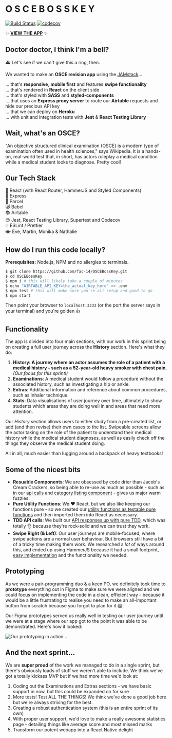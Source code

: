 # O S C E B O S S K E Y

[![Build Status](https://travis-ci.org/fac-14/OSCEBossKey.svg?branch=master)](https://travis-ci.org/fac-14/OSCEBossKey) [![codecov](https://codecov.io/gh/fac-14/OSCEBossKey/branch/master/graph/badge.svg)](https://codecov.io/gh/fac-14/OSCEBossKey)

:sparkles: **[VIEW THE APP](https://oscebosskey.herokuapp.com/)** :sparkles:

## Doctor doctor, I think I'm a bell?

:ambulance: Let's see if we can't give this a ring, then.

We wanted to make an **OSCE revision app** using the [JAMstack](https://jamstack.org/)...

... that's **responsive**, **mobile first** and features **swipe functionality**\
... that's rendered in **React** on the client side\
... that's styled with **SASS** and **styled-components**\
... that uses an **Express proxy server** to route our **Airtable** requests and hide our precious API key\
... that we can deploy on **Heroku**\
... with unit and integration tests with **Jest** & **React Testing Library**

## Wait, what's an OSCE?

"An objective structured clinical examination (OSCE) is a modern type of examination often used in health sciences," says Wikipedia. It is a hands-on, real-world test that, in short, has actors roleplay a medical condition while a medical student looks to diagnose. Pretty cool!

## Our Tech Stack

:love_letter: React (with React Router, HammerJS and Styled Components)\
:information_desk_person: Express\
:gift: Parcel\
:heart_eyes_cat: Babel\
:books: Airtable\
:relieved: Jest, React Testing Library, Supertest and Codecov\
:bulb: ESLint / Prettier\
:family: Eve, Martin, Monika & Nathalie

## How do I run this code locally?

**Prerequisites:** Node.js, NPM and no allergies to terminals.

```bash
$ git clone https://github.com/fac-14/OSCEBossKey.git
$ cd OSCEBossKey
$ npm i # this will likely take a couple of minutes
$ echo "AIRTABLE_API_KEY=the_actual_key_here" >> .env
$ npm test # this will make sure you're all setup and good to go
$ npm start
```

Then point your browser to `localhost:3333` (or the port the server says in your terminal) and you're golden :+1:

## Functionality

The app is divided into four main sections, with our work in this sprint being on creating a full user journey across the **History** section. Here's what they do:

1.  **History: A journey where an actor assumes the role of a patient with a medical history - such as a 52-year-old heavy smoker with chest pain.** _(Our focus for this sprint!)_
2.  **Examinations**: A medical student would follow a procedure without the associated history, such as investigating a hip or ankle.
3.  **Extras**: Additional information and reference about common procedures, such as inhaler technique.
4.  **Stats**: Data visualisations of user journey over time, ultimately to show students which areas they are doing well in and areas that need more attention.

Our _History_ section allows users to either study from a pre-created list, or add (and then revise) their own cases to the list. Swipeable screens allow the actor taking on the role of the patient to understand their medical history while the medical student diagnoses, as well as easily check off the things they observe the medical student doing.

All in all, much easier than lugging around a backpack of heavy textbooks!

## Some of the nicest bits

- **Resuable Components**: We are obsessed by code drier than Jacob's Cream Crackers, so being able to re-use as much as possible - such as in our [api calls](https://github.com/fac-14/OSCEBossKey/blob/2184ff3510355e5429940e707b44a5ac32f85ee9/src/app.js#L29-L41) and [category listing component](https://github.com/fac-14/OSCEBossKey/blob/2184ff3510355e5429940e707b44a5ac32f85ee9/src/components/CategoryListing.js#L76-L85) - gives us major warm fuzzies.
- **Pure Utility Functions**: We :heart: React, but we also like keeping our functions pure - so we created our [utility functions as testable pure functions](https://github.com/fac-14/OSCEBossKey/tree/master/src/utils) and then imported them into React as necessary.
- **TDD API calls**: We built our [API responses up with pure TDD](https://github.com/fac-14/OSCEBossKey/blob/master/__test__/app.test.js), which was totally :ok_hand: because they're rock-solid and we can trust they work.
- **Swipe Right (& Left)**: Our user journeys are mobile-focused, where swipe actions are a normal user behaviour. But browsers still have a bit of a tricky time making them work. We researched a _lot_ of ways around this, and ended up using HammerJS because it had a small footprint, [easy implementation](https://github.com/fac-14/OSCEBossKey/blob/2184ff3510355e5429940e707b44a5ac32f85ee9/src/components/Pages/Revision/RevisionContainer.js#L61-L73) and the functionality we needed.

## Prototyping

As we were a pair-programming duo & a keen PO, we definitely took time to **prototype** everything out in Figma to make sure we were aligned and we could focus on implementing the code in a clean, efficient way - because it would be a little frustrating to realise you need to make an all-important button from scratch because you forgot to plan for it :scream:

Our Figma prototypes served us really well in testing our user journey until we were at a stage where our app got to the point it was able to be demonstrated. Here's how it looked:

![Our prototyping in action...](https://i.imgur.com/YGTdLUM.png)

## And the next sprint...

We are **super proud** of the work we managed to do in a single sprint, but there's obviously loads of stuff we weren't able to include. We think we've got a totally kickass MVP but if we had more time we'd look at:

1.  Coding out the Examinations and Extras sections - we have basic support in now, but this could be expanded on for sure
2.  More tests! Test ALL THE THINGS! We think we've done a good job here but we're always striving for the best.
3.  Creating a robust authentication system (this is an entire sprint of its own)
4.  With proper user support, we'd love to make a really awesome statistics page - detailing things like average score and most missed marks
5.  Transform our potent webapp into a React Native delight
